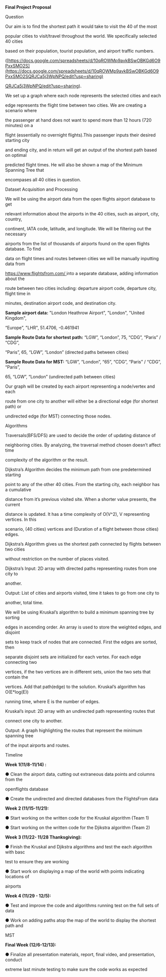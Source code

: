 ﻿

**Final Project Proposal**

Question

Our aim is to find the shortest path it would take to visit the 40 of the most

popular cities to visit/travel throughout the world. We specifically selected 40 cities

based on their population, tourist population, and airport traffic numbers.

([https://docs.google.com/spreadsheets/d/10qROWMp9avkBSwOBKGd6O9PxxSMO2S](https://docs.google.com/spreadsheets/d/10qROWMp9avkBSwOBKGd6O9PxxSMO2SQRJCa5j3WpNPQ/edit?usp=sharing)

[QRJCa5j3WpNPQ/edit?usp=sharing](https://docs.google.com/spreadsheets/d/10qROWMp9avkBSwOBKGd6O9PxxSMO2SQRJCa5j3WpNPQ/edit?usp=sharing)).

We set up a graph where each node represents the selected cities and each

edge represents the flight time between two cities. We are creating a scenario where

the passenger at hand does not want to spend more than 12 hours (720 minutes) on a

flight (essentially no overnight flights).This passenger inputs their desired starting city

and ending city, and in return will get an output of the shortest path based on optimal

predicted flight times. He will also be shown a map of the Minimum Spanning Tree that

encompases all 40 cities in question.

Dataset Acquisition and Processing

We will be using the airport data from the open flights airport database to get

relevant information about the airports in the 40 cities, such as airport, city, country,

continent, IATA code, latitude, and longitude. We will be filtering out the necessary

airports from the list of thousands of airports found on the open flights database. To find

data on flight times and routes between cities we will be manually inputting data from

<https://www.flightsfrom.com/>[ ](https://www.flightsfrom.com/)into a separate database, adding information about the

route between two cities including: departure airport code, departure city, flight time in

minutes, destination airport code, and destination city.

**Sample airport data:** "London Heathrow Airport", "London", "United Kingdom",

“Europe”, "LHR", 51.4706, -0.461941

**Sample Route Data for shortest path:** “LGW”, “London”, 75, “CDG”, “Paris” / “CDG”,

“Paris”, 65, “LGW”, “London” (directed paths between cities)

**Sample Route Data for MST:** “LGW”, “London”, “65”, “CDG”, “Paris” / “CDG”, “Paris”,

65, “LGW”, “London” (undirected path between cities)

Our graph will be created by each airport representing a node/vertex and each

route from one city to another will either be a directional edge (for shortest path) or

undirected edge (for MST) connecting those nodes.

Algorithms

Traversals(BFS/DFS) are used to decide the order of updating distance of

neighboring cities. By analyzing, the traversal method chosen doesn’t affect time

complexity of the algorithm or the result.

Dijkstra’s Algorithm decides the minimum path from one predetermined starting

point to any of the other 40 cities. From the starting city, each neighbor has a cumulative





distance from it’s previous visited site. When a shorter value presents, the current

distance is updated. It has a time complexity of O(V^2), V representing vertices. In this

scenario, (40 cities) vertices and (Duration of a flight between those cities) edges.

Dijkstra’s Algorithm gives us the shortest path connected by flights between two cities

without restriction on the number of places visited.

Dijkstra’s Input: 2D array with directed paths representing routes from one city to

another.

Output: List of cities and airports visited, time it takes to go from one city to

another, total time.

We will be using Kruskal’s algorithm to build a minimum spanning tree by sorting

edges in ascending order. An array is used to store the weighted edges, and disjoint

sets to keep track of nodes that are connected. First the edges are sorted, then

separate disjoint sets are initialized for each vertex. For each edge connecting two

vertices, if the two vertices are in different sets, union the two sets that contain the

vertices. Add that path(edge) to the solution. Kruskal’s algorithm has O(E\*log(E))

running time, where E is the number of edges.

Kruskal’s input: 2D array with an undirected path representing routes that

connect one city to another.

Output: A graph highlighting the routes that represent the minimum spanning tree

of the input airports and routes.

Timeline

**Week 1(11/8-11/14) :**

● Clean the airport data, cutting out extraneous data points and columns from the

openflights database

● Create the undirected and directed databases from the FlightsFrom data

**Week 2 (11/15-11/21):**

● Start working on the written code for the Kruskal algorithm (Team 1)

● Start working on the written code for the Djikstra algorithm (Team 2)

**Week 3 (11/22- 11/28 Thanksgiving):**

● Finish the Kruskal and Djikstra algorithms and test the each algorithm with basc

test to ensure they are working

● Start work on displaying a map of the world with points indicating locations of

airports

**Week 4 (11/29 - 12/5):**

● Test and improve the code and algorithms running test on the full sets of data

● Work on adding paths atop the map of the world to display the shortest path and

MST

**Final Week (12/6-12/13):**

● Finalize all presentation materials, report, final video, and presentation, conduct

extreme last minute testing to make sure the code works as expected

